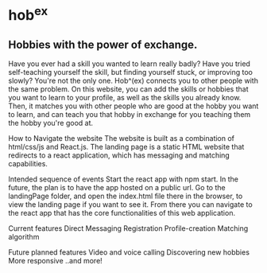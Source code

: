  # hob<sup>ex</sup>
 ## Hobbies with the power of exchange.

Have you ever had a skill you wanted to learn really badly? Have you tried self-teaching yourself the skill, but finding yourself stuck, or improving too slowly? You're not the only one. Hob^(ex) connects you to other people with the same problem. On this website, you can add the skills or hobbies that you want to learn to your profile, as well as the skills you already know. Then, it matches you with other people who are good at the hobby you want to learn, and can teach you that hobby in exchange for you teaching them the hobby you're good at.

How to Navigate the website The website is built as a combination of html/css/js and React.js. The landing page is a static HTML website that redirects to a react application, which has messaging and matching capabilities.

Intended sequence of events Start the react app with npm start. In the future, the plan is to have the app hosted on a public url. Go to the landingPage folder, and open the index.html file there in the browser, to view the landing page if you want to see it. From there you can navigate to the react app that has the core functionalities of this web application.

Current features Direct Messaging Registration Profile-creation Matching algorithm

Future planned features Video and voice calling Discovering new hobbies More responsive ..and more!
